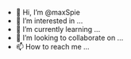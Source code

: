 - 👋 Hi, I’m @maxSpie
- 👀 I’m interested in ...
- 🌱 I’m currently learning ...
- 💞️ I’m looking to collaborate on ...
- 📫 How to reach me ...

<!---
maxSpie/maxSpie is a ✨ special ✨ repository because its `README.md` (this file) appears on your GitHub profile.
You can click the Preview link to take a look at your changes.
--->
